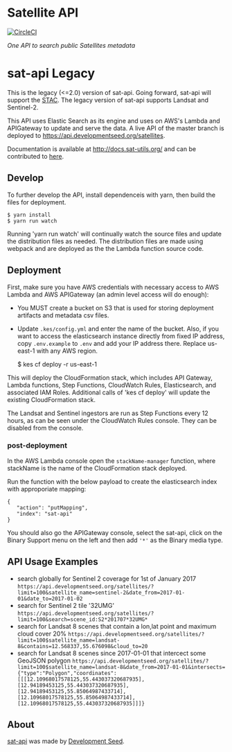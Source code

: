 # Satellite API

[![CircleCI](https://circleci.com/gh/sat-utils/sat-api.svg?style=svg)](https://circleci.com/gh/sat-utils/sat-api)

*One API to search public Satellites metadata*

# sat-api Legacy

This is the legacy (<=2.0) version of sat-api. Going forward, sat-api will support the [STAC](https://medium.com/@cholmes/announcing-the-spatiotemporal-asset-catalog-stac-specification-1db58820b9cf). The legacy version of sat-api supports Landsat and Sentinel-2.

This API uses Elastic Search as its engine and uses on AWS's Lambda and APIGateway to update and serve the data. A live API of the master branch is deployed to https://api.developmentseed.org/satellites.

Documentation is available at http://docs.sat-utils.org/ and can be contributed to [here](https://github.com/sat-utils/sat-api-express/).

## Develop

To further develop the API, install dependenceis with yarn, then build the files for deployment.

    $ yarn install
    $ yarn run watch

Running 'yarn run watch' will continually watch the source files and update the distribution files as needed. The distribution files are made using webpack and are deployed as the the Lambda function source code.

## Deployment

First, make sure you have AWS credentials with necessary access to AWS Lambda and AWS APIGateway (an admin level access will do enough):

- You MUST create a bucket on S3 that is used for storing deployment artifacts and metadata csv files.
- Update `.kes/config.yml` and enter the name of the bucket. Also, if you want to access the elasticsearch instance directly from fixed IP address, copy `.env.example` to `.env` and add your IP address there. Replace us-east-1 with any AWS region.

    $ kes cf deploy -r us-east-1

This will deploy the CloudFormation stack, which includes API Gateway, Lambda functions, Step Functions, CloudWatch Rules, Elasticsearch, and associated IAM Roles. Additional calls of 'kes cf deploy' will update the existing CloudFormation stack.

The Landsat and Sentinel ingestors are run as Step Functions every 12 hours, as can be seen under the CloudWatch Rules console. They can be disabled from the console.

### post-deployment

In the AWS Lambda console open the `stackName-manager` function, where stackName is the name of the CloudFormation stack deployed.

Run the function with the below payload to create the elasticsearch index with approporiate mapping:

```
{
   "action": "putMapping",
   "index": "sat-api"
}
```

You should also go the APIGateway console, select the sat-api, click on the Binary Support menu on the left and then add `'*'` as the Binary media type.

## API Usage Examples

* search globally for Sentinel 2 coverage for 1st of January 2017
  `https://api.developmentseed.org/satellites/?limit=100&satellite_name=sentinel-2&date_from=2017-01-01&date_to=2017-01-02`
* search for Sentinel 2 tile '32UMG'
  `https://api.developmentseed.org/satellites/?limit=100&search=scene_id:S2*201707*32UMG*`
* search for Landsat 8 scenes that contain a lon,lat point and maximum cloud cover 20%
  `https://api.developmentseed.org/satellites/?limit=100$satellite_name=landsat-8&contains=12.568337,55.676098&cloud_to=20`
* search for Landsat 8 scenes since 2017-01-01 that intercect some GeoJSON polygon
  `https://api.developmentseed.org/satellites/?limit=100$satellite_name=landsat-8&date_from=2017-01-01&intersects={"type":"Polygon","coordinates":[[[12.10968017578125,55.443037320687935],[12.94189453125,55.443037320687935],[12.94189453125,55.85064987433714],[12.10968017578125,55.85064987433714],[12.10968017578125,55.443037320687935]]]}`

## About
[sat-api](http://github.com/sat-utils/sat-api.git) was made by [Development Seed](http://developmentseed.org).

